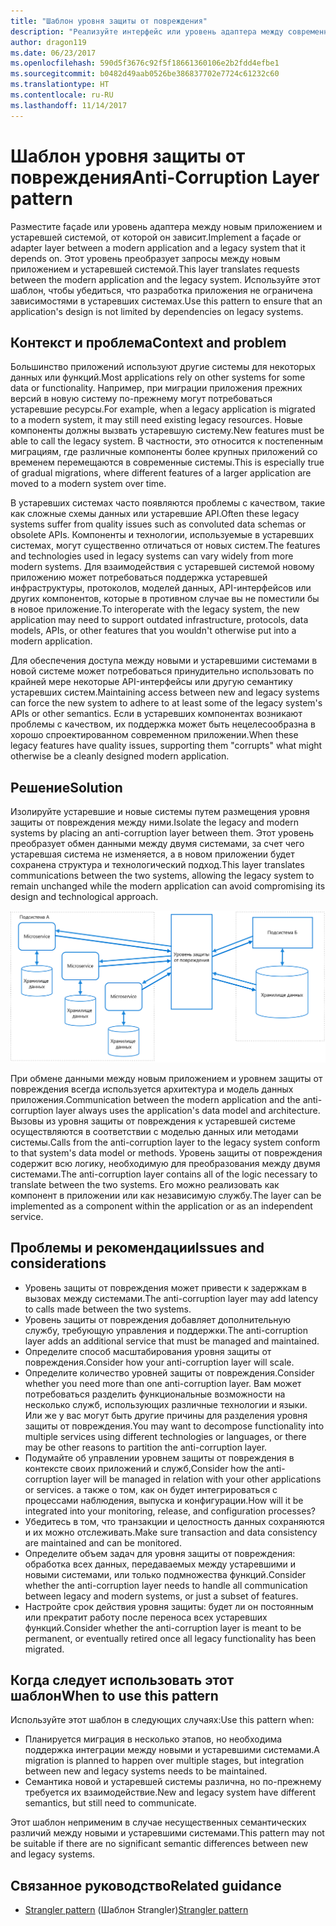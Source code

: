 ```yaml
---
title: "Шаблон уровня защиты от повреждения"
description: "Реализуйте интерфейс или уровень адаптера между современным приложением и устаревшей системой."
author: dragon119
ms.date: 06/23/2017
ms.openlocfilehash: 590d5f3676c92f5f18661360106e2b2fdd4efbe1
ms.sourcegitcommit: b0482d49aab0526be386837702e7724c61232c60
ms.translationtype: HT
ms.contentlocale: ru-RU
ms.lasthandoff: 11/14/2017
---
```

# <a name="anti-corruption-layer-pattern"></a><span data-ttu-id="5d11f-103">Шаблон уровня защиты от повреждения</span><span class="sxs-lookup"><span data-stu-id="5d11f-103">Anti-Corruption Layer pattern</span></span>

<span data-ttu-id="5d11f-104">Разместите façade или уровень адаптера между новым приложением и устаревшей системой, от которой он зависит.</span><span class="sxs-lookup"><span data-stu-id="5d11f-104">Implement a façade or adapter layer between a modern application and a legacy system that it depends on.</span></span> <span data-ttu-id="5d11f-105">Этот уровень преобразует запросы между новым приложением и устаревшей системой.</span><span class="sxs-lookup"><span data-stu-id="5d11f-105">This layer translates requests between the modern application and the legacy system.</span></span> <span data-ttu-id="5d11f-106">Используйте этот шаблон, чтобы убедиться, что разработка приложения не ограничена зависимостями в устаревших системах.</span><span class="sxs-lookup"><span data-stu-id="5d11f-106">Use this pattern to ensure that an application's design is not limited by dependencies on legacy systems.</span></span>

## <a name="context-and-problem"></a><span data-ttu-id="5d11f-107">Контекст и проблема</span><span class="sxs-lookup"><span data-stu-id="5d11f-107">Context and problem</span></span>

<span data-ttu-id="5d11f-108">Большинство приложений используют другие системы для некоторых данных или функций.</span><span class="sxs-lookup"><span data-stu-id="5d11f-108">Most applications rely on other systems for some data or functionality.</span></span> <span data-ttu-id="5d11f-109">Например, при миграции приложения прежних версий в новую систему по-прежнему могут потребоваться устаревшие ресурсы.</span><span class="sxs-lookup"><span data-stu-id="5d11f-109">For example, when a legacy application is migrated to a modern system, it may still need existing legacy resources.</span></span> <span data-ttu-id="5d11f-110">Новые компоненты должны вызвать устаревшую систему.</span><span class="sxs-lookup"><span data-stu-id="5d11f-110">New features must be able to call the legacy system.</span></span> <span data-ttu-id="5d11f-111">В частности, это относится к постепенным миграциям, где различные компоненты более крупных приложений со временем перемещаются в современные системы.</span><span class="sxs-lookup"><span data-stu-id="5d11f-111">This is especially true of gradual migrations, where different features of a larger application are moved to a modern system over time.</span></span>

<span data-ttu-id="5d11f-112">В устаревших системах часто появляются проблемы с качеством, такие как сложные схемы данных или устаревшие API.</span><span class="sxs-lookup"><span data-stu-id="5d11f-112">Often these legacy systems suffer from quality issues such as convoluted data schemas or obsolete APIs.</span></span> <span data-ttu-id="5d11f-113">Компоненты и технологии, используемые в устаревших системах, могут существенно отличаться от новых систем.</span><span class="sxs-lookup"><span data-stu-id="5d11f-113">The features and technologies used in legacy systems can vary widely from more modern systems.</span></span> <span data-ttu-id="5d11f-114">Для взаимодействия с устаревшей системой новому приложению может потребоваться поддержка устаревшей инфраструктуры, протоколов, моделей данных, API-интерфейсов или других компонентов, которые в противном случае вы не поместили бы в новое приложение.</span><span class="sxs-lookup"><span data-stu-id="5d11f-114">To interoperate with the legacy system, the new application may need to support outdated infrastructure, protocols, data models, APIs, or other features that you wouldn't otherwise put into a modern application.</span></span>

<span data-ttu-id="5d11f-115">Для обеспечения доступа между новыми и устаревшими системами в новой системе может потребоваться принудительно использовать по крайней мере некоторые API-интерфейсы или другую семантику устаревших систем.</span><span class="sxs-lookup"><span data-stu-id="5d11f-115">Maintaining access between new and legacy systems can force the new system to adhere to at least some of the legacy system's APIs or other semantics.</span></span> <span data-ttu-id="5d11f-116">Если в устаревших компонентах возникают проблемы с качеством, их поддержка может быть нецелесообразна в хорошо спроектированном современном приложении.</span><span class="sxs-lookup"><span data-stu-id="5d11f-116">When these legacy features have quality issues, supporting them "corrupts" what might otherwise be a cleanly designed modern application.</span></span> 

## <a name="solution"></a><span data-ttu-id="5d11f-117">Решение</span><span class="sxs-lookup"><span data-stu-id="5d11f-117">Solution</span></span>

<span data-ttu-id="5d11f-118">Изолируйте устаревшие и новые системы путем размещения уровня защиты от повреждения между ними.</span><span class="sxs-lookup"><span data-stu-id="5d11f-118">Isolate the legacy and modern systems by placing an anti-corruption layer between them.</span></span> <span data-ttu-id="5d11f-119">Этот уровень преобразует обмен данными между двумя системами, за счет чего устаревшая система не изменяется, а в новом приложении будет сохранена структура и технологический подход.</span><span class="sxs-lookup"><span data-stu-id="5d11f-119">This layer translates communications between the two systems, allowing the legacy system to remain unchanged while the modern application can avoid compromising its design and technological approach.</span></span>

![](./_images/anti-corruption-layer.png) 

<span data-ttu-id="5d11f-120">При обмене данными между новым приложением и уровнем защиты от повреждения всегда используется архитектура и модель данных приложения.</span><span class="sxs-lookup"><span data-stu-id="5d11f-120">Communication between the modern application and the anti-corruption layer always uses the application's data model and architecture.</span></span> <span data-ttu-id="5d11f-121">Вызовы из уровня защиты от повреждения к устаревшей системе осуществляются в соответствии с моделью данных или методами системы.</span><span class="sxs-lookup"><span data-stu-id="5d11f-121">Calls from the anti-corruption layer to the legacy system conform to that system's data model or methods.</span></span> <span data-ttu-id="5d11f-122">Уровень защиты от повреждения содержит всю логику, необходимую для преобразования между двумя системами.</span><span class="sxs-lookup"><span data-stu-id="5d11f-122">The anti-corruption layer contains all of the logic necessary to translate between the two systems.</span></span> <span data-ttu-id="5d11f-123">Его можно реализовать как компонент в приложении или как независимую службу.</span><span class="sxs-lookup"><span data-stu-id="5d11f-123">The layer can be implemented as a component within the application or as an independent service.</span></span>

## <a name="issues-and-considerations"></a><span data-ttu-id="5d11f-124">Проблемы и рекомендации</span><span class="sxs-lookup"><span data-stu-id="5d11f-124">Issues and considerations</span></span>

- <span data-ttu-id="5d11f-125">Уровень защиты от повреждения может привести к задержкам в вызовах между системами.</span><span class="sxs-lookup"><span data-stu-id="5d11f-125">The anti-corruption layer may add latency to calls made between the two systems.</span></span>
- <span data-ttu-id="5d11f-126">Уровень защиты от повреждения добавляет дополнительную службу, требующую управления и поддержки.</span><span class="sxs-lookup"><span data-stu-id="5d11f-126">The anti-corruption layer adds an additional service that must be managed and maintained.</span></span>
- <span data-ttu-id="5d11f-127">Определите способ масштабирования уровня защиты от повреждения.</span><span class="sxs-lookup"><span data-stu-id="5d11f-127">Consider how your anti-corruption layer will scale.</span></span>
- <span data-ttu-id="5d11f-128">Определите количество уровней защиты от повреждения.</span><span class="sxs-lookup"><span data-stu-id="5d11f-128">Consider whether you need more than one anti-corruption layer.</span></span> <span data-ttu-id="5d11f-129">Вам может потребоваться разделить функциональные возможности на несколько служб, использующих различные технологии и языки. Или же у вас могут быть другие причины для разделения уровня защиты от повреждения.</span><span class="sxs-lookup"><span data-stu-id="5d11f-129">You may want to decompose functionality into multiple services using different technologies or languages, or there may be other reasons to partition the anti-corruption layer.</span></span>
- <span data-ttu-id="5d11f-130">Подумайте об управлении уровнем защиты от повреждения в контексте своих приложений и служб,</span><span class="sxs-lookup"><span data-stu-id="5d11f-130">Consider how the anti-corruption layer will be managed in relation with your other applications or services.</span></span> <span data-ttu-id="5d11f-131">а также о том, как он будет интегрироваться с процессами наблюдения, выпуска и конфигурации.</span><span class="sxs-lookup"><span data-stu-id="5d11f-131">How will it be integrated into your monitoring, release, and configuration processes?</span></span>
- <span data-ttu-id="5d11f-132">Убедитесь в том, что транзакции и целостность данных сохраняются и их можно отслеживать.</span><span class="sxs-lookup"><span data-stu-id="5d11f-132">Make sure transaction and data consistency are maintained and can be monitored.</span></span>
- <span data-ttu-id="5d11f-133">Определите объем задач для уровня защиты от повреждения: обработка всех данных, передаваемых между устаревшими и новыми системами, или только подмножества функций.</span><span class="sxs-lookup"><span data-stu-id="5d11f-133">Consider whether the anti-corruption layer needs to handle all communication between legacy and modern systems, or just a subset of features.</span></span> 
- <span data-ttu-id="5d11f-134">Настройте срок действия уровня защиты: будет ли он постоянным или прекратит работу после переноса всех устаревших функций.</span><span class="sxs-lookup"><span data-stu-id="5d11f-134">Consider whether the anti-corruption layer is meant to be permanent, or eventually retired once all legacy functionality has been migrated.</span></span>

## <a name="when-to-use-this-pattern"></a><span data-ttu-id="5d11f-135">Когда следует использовать этот шаблон</span><span class="sxs-lookup"><span data-stu-id="5d11f-135">When to use this pattern</span></span>

<span data-ttu-id="5d11f-136">Используйте этот шаблон в следующих случаях:</span><span class="sxs-lookup"><span data-stu-id="5d11f-136">Use this pattern when:</span></span>

- <span data-ttu-id="5d11f-137">Планируется миграция в несколько этапов, но необходима поддержка интеграции между новыми и устаревшими системами.</span><span class="sxs-lookup"><span data-stu-id="5d11f-137">A migration is planned to happen over multiple stages, but integration between new and legacy systems needs to be maintained.</span></span>
- <span data-ttu-id="5d11f-138">Семантика новой и устаревшей системы различна, но по-прежнему требуется их взаимодействие.</span><span class="sxs-lookup"><span data-stu-id="5d11f-138">New and legacy system have different semantics, but still need to communicate.</span></span>

<span data-ttu-id="5d11f-139">Этот шаблон неприменим в случае несущественных семантических различий между новыми и устаревшими системами.</span><span class="sxs-lookup"><span data-stu-id="5d11f-139">This pattern may not be suitable if there are no significant semantic differences between new and legacy systems.</span></span> 

## <a name="related-guidance"></a><span data-ttu-id="5d11f-140">Связанное руководство</span><span class="sxs-lookup"><span data-stu-id="5d11f-140">Related guidance</span></span>

- <span data-ttu-id="5d11f-141">[Strangler pattern][strangler] (Шаблон Strangler)</span><span class="sxs-lookup"><span data-stu-id="5d11f-141">[Strangler pattern][strangler]</span></span>

[strangler]: ./strangler.md
